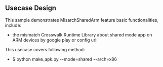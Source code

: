 ## Usecase Design

This sample demonstrates MisarchSharedArm feature basic functionalities, include:

* the mismatch Crosswalk Runtime Library about shared mode app on ARM devices by google play or config url

This usecase covers following method:

* $ python make_apk.py --mode=shared --arch=x86
